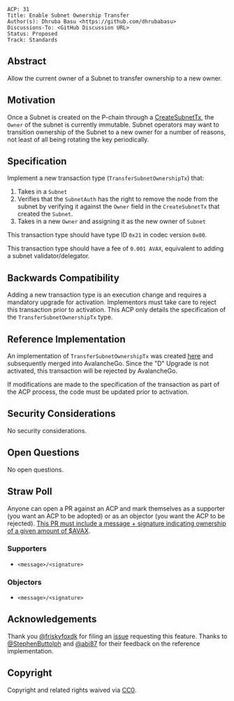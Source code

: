 ```text
ACP: 31
Title: Enable Subnet Ownership Transfer
Author(s): Dhruba Basu <https://github.com/dhrubabasu>
Discussions-To: <GitHub Discussion URL>
Status: Proposed
Track: Standards
```

## Abstract

Allow the current owner of a Subnet to transfer ownership to a new owner.

## Motivation

Once a Subnet is created on the P-chain through a [CreateSubnetTx](https://github.com/ava-labs/avalanchego/blob/v1.10.15/vms/platformvm/txs/create_subnet_tx.go#L14-L19), the `Owner` of the subnet is currently immutable. Subnet operators may want to transition ownership of the Subnet to a new owner for a number of reasons, not least of all being rotating the key periodically.

## Specification

Implement a new transaction type (`TransferSubnetOwnershipTx`) that:
1. Takes in a `Subnet`
2. Verifies that the `SubnetAuth` has the right to remove the node from the subnet by verifying it against the `Owner` field in the `CreateSubnetTx` that created the `Subnet`.
3. Takes in a new `Owner` and assigning it as the new owner of `Subnet`

This transaction type should have type ID `0x21` in codec version `0x00`.

This transaction type should have a fee of `0.001 AVAX`, equivalent to adding a subnet validator/delegator.

## Backwards Compatibility

Adding a new transaction type is an execution change and requires a mandatory upgrade for activation. Implementors must take care to reject this transaction prior to activation. This ACP only details the specification of the `TransferSubnetOwnershipTx` type.

## Reference Implementation

An implementation of `TransferSubnetOwnershipTx` was created [here](https://github.com/ava-labs/avalanchego/pull/2178) and subsequently merged into AvalancheGo. Since the "D" Upgrade is not activated, this transaction will be rejected by AvalancheGo.

If modifications are made to the specification of the transaction as part of the ACP process, the code must be updated prior to activation.

## Security Considerations

No security considerations.

## Open Questions

No open questions.

## Straw Poll

Anyone can open a PR against an ACP and mark themselves as a supporter (you want an ACP to be adopted) or as an objector (you want the ACP to be rejected). [This PR must include a message + signature indicating ownership of a given amount of $AVAX](https://github.com/avalanche-foundation/ACPs#acp-straw-poll).

### Supporters
* `<message>/<signature>`

### Objectors
* `<message>/<signature>`

## Acknowledgements

Thank you [@friskyfoxdk](https://github.com/friskyfoxdk) for filing an [issue](https://github.com/ava-labs/avalanchego/issues/1946) requesting this feature. Thanks to [@StephenButtolph](https://github.com/StephenButtolph) and [@abi87](https://github.com/abi87) for their feedback on the reference implementation.

## Copyright

Copyright and related rights waived via [CC0](https://creativecommons.org/publicdomain/zero/1.0/).